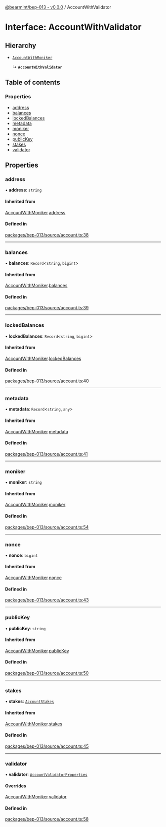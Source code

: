[@bearmint/bep-013 - v0.0.0](../README.md) / AccountWithValidator

# Interface: AccountWithValidator

## Hierarchy

- [`AccountWithMoniker`](AccountWithMoniker.md)

  ↳ **`AccountWithValidator`**

## Table of contents

### Properties

- [address](AccountWithValidator.md#address)
- [balances](AccountWithValidator.md#balances)
- [lockedBalances](AccountWithValidator.md#lockedbalances)
- [metadata](AccountWithValidator.md#metadata)
- [moniker](AccountWithValidator.md#moniker)
- [nonce](AccountWithValidator.md#nonce)
- [publicKey](AccountWithValidator.md#publickey)
- [stakes](AccountWithValidator.md#stakes)
- [validator](AccountWithValidator.md#validator)

## Properties

### address

• **address**: `string`

#### Inherited from

[AccountWithMoniker](AccountWithMoniker.md).[address](AccountWithMoniker.md#address)

#### Defined in

[packages/bep-013/source/account.ts:38](https://github.com/bearmint/bearmint/blob/main/packages/bep-013/source/account.ts#L38)

___

### balances

• **balances**: `Record`<`string`, `bigint`\>

#### Inherited from

[AccountWithMoniker](AccountWithMoniker.md).[balances](AccountWithMoniker.md#balances)

#### Defined in

[packages/bep-013/source/account.ts:39](https://github.com/bearmint/bearmint/blob/main/packages/bep-013/source/account.ts#L39)

___

### lockedBalances

• **lockedBalances**: `Record`<`string`, `bigint`\>

#### Inherited from

[AccountWithMoniker](AccountWithMoniker.md).[lockedBalances](AccountWithMoniker.md#lockedbalances)

#### Defined in

[packages/bep-013/source/account.ts:40](https://github.com/bearmint/bearmint/blob/main/packages/bep-013/source/account.ts#L40)

___

### metadata

• **metadata**: `Record`<`string`, `any`\>

#### Inherited from

[AccountWithMoniker](AccountWithMoniker.md).[metadata](AccountWithMoniker.md#metadata)

#### Defined in

[packages/bep-013/source/account.ts:41](https://github.com/bearmint/bearmint/blob/main/packages/bep-013/source/account.ts#L41)

___

### moniker

• **moniker**: `string`

#### Inherited from

[AccountWithMoniker](AccountWithMoniker.md).[moniker](AccountWithMoniker.md#moniker)

#### Defined in

[packages/bep-013/source/account.ts:54](https://github.com/bearmint/bearmint/blob/main/packages/bep-013/source/account.ts#L54)

___

### nonce

• **nonce**: `bigint`

#### Inherited from

[AccountWithMoniker](AccountWithMoniker.md).[nonce](AccountWithMoniker.md#nonce)

#### Defined in

[packages/bep-013/source/account.ts:43](https://github.com/bearmint/bearmint/blob/main/packages/bep-013/source/account.ts#L43)

___

### publicKey

• **publicKey**: `string`

#### Inherited from

[AccountWithMoniker](AccountWithMoniker.md).[publicKey](AccountWithMoniker.md#publickey)

#### Defined in

[packages/bep-013/source/account.ts:50](https://github.com/bearmint/bearmint/blob/main/packages/bep-013/source/account.ts#L50)

___

### stakes

• **stakes**: [`AccountStakes`](../README.md#accountstakes)

#### Inherited from

[AccountWithMoniker](AccountWithMoniker.md).[stakes](AccountWithMoniker.md#stakes)

#### Defined in

[packages/bep-013/source/account.ts:45](https://github.com/bearmint/bearmint/blob/main/packages/bep-013/source/account.ts#L45)

___

### validator

• **validator**: [`AccountValidatorProperties`](AccountValidatorProperties.md)

#### Overrides

[AccountWithMoniker](AccountWithMoniker.md).[validator](AccountWithMoniker.md#validator)

#### Defined in

[packages/bep-013/source/account.ts:58](https://github.com/bearmint/bearmint/blob/main/packages/bep-013/source/account.ts#L58)
